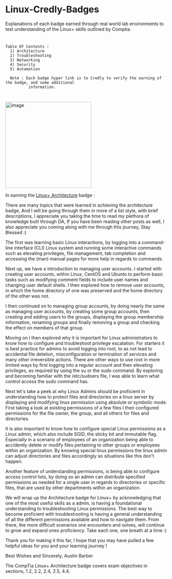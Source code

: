 # Linux-Credly-Badges
Explanations of each badge earned through real world lab environments to test understanding of the Linux+ skills outlined by Comptia.

#

    Table Of Contents :
      1) Architecture
      2) Troubleshooting
      3) Networking
      4) Security
      5) Automation

      Note : Each badge hyper link is to Credly to verify the earning of the badge, and some additional 
              information.
#

##

<img width="268" alt="image" src="https://github.com/Austin44B/Linux-Credly-Badges/assets/134319619/861979c7-a22c-4d97-a579-745def653d5d">

In earning the [Linux+ Architecture](https://www.credly.com/badges/4910a7b1-647b-445f-8be6-9a7b1fa4e67c/public_urlv
) badge : 

There are many topics that were learned in achieving the architecture badge, And I will be going through them in more of a list style, with brief descriptions, I appreciate you taking the time to read my plethora of knowledge built through DA, If you have been reading other posts as well, I also appreciate you coming along with me through this journey, Stay Blessed :)

The first was learning basic Linux interactions, by logging into a command-line interface (CLI) Linux system and running some interactive commands such as elevating privileges, file management, tab completion and accessing the (man) manual pages for more help in regards to commands. 

Next up, we have a introduction to managing user accounts. I started with creating user accounts, within Linux, CentOS and Ubunto to perform basic tasks such as modifying comment fields to include user names and changing user default shells. I then explored how to remove user accounts, in which the home directory of one was preserved and the home directory of the other was not. 

I then continued on to managing group accounts, by doing nearly the same as managing user accounts, by creating some group accounts, then creating and adding users to the groups, displaying the group membership information, renaming groups and finally removing a group and checking the effect on members of that group. 

Moving on I then explored why it is important for Linux administrators to know how to configure and troubleshoot privilege escalation. For starters it is best practice for admins to avoid logging into root, to as not lead to accidental file deletion, misconfiguration or termination of services and many other irreversible actions. There are other ways to use root in more limited ways by first logging into a regular account and then elevating privileges, as required by using the su or the sudo command. By exploring and becoming familiar with the /etc/sudoers file, I was able to learn what control access the sudo command has.

Next let's take a peek at why Linux Admins should be proficient in understanding how to protect files and directories on a linux server by displaying and modifying linux permission using absolute or symbolic mode. First taking a look at existing permissions of a few files I then configured permissions for the file owner, the group, and all others for files and directories. 

It is also important to know how to configure special Linux permissions as a Linux admin, which also include SGID, the sticky bit and immutable flag. Especially in a scenario of employees of an organization being able to accidently delete or modify files pertaining to other groups or employees within an organization. By knowing special linux permissions the linux admin can adjust directories and files accordingly so situations like this don't happen.

Another feature of understanding permissions, is being able to configure access control lists, by doing so an admin can distribute specified permissions as needed for a single user in regards to directories or specific files, that are used by other departments within an organization.

We will wrap up the Architecture badge for Linux+ by acknowledging that one of the most useful skills as a admin, is having a foundational understanding to troubleshooting Linux permissions. The best way to become proficient with troubleshooting is having a general understanding of all the different permissions available and how to navigate them. From there, the more difficult scenarios one encounters and solves, will continue to grow and expand ones proficiency. Take each one, one breath at a time :) 

Thank you for making it this far, I hope that you may have pulled a few helpful ideas for you and your learning journey !

Best Wishes and Sincerely, 
Austin Barber


The CompTia Linux+ Architecture badge covers exam objectives in sections, 1.2, 2.2, 2.4, 2.5, 4.4.

##
